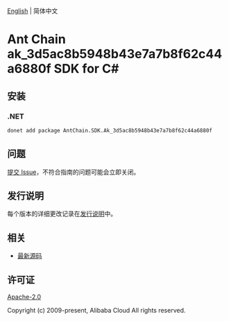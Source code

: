 [English](README.md) | 简体中文

# Ant Chain ak_3d5ac8b5948b43e7a7b8f62c44a6880f SDK for C#

## 安装

### .NET

```bash
donet add package AntChain.SDK.Ak_3d5ac8b5948b43e7a7b8f62c44a6880f
```

## 问题

[提交 Issue](https://github.com/alipay/antchain-openapi-prod-sdk/issues/new)，不符合指南的问题可能会立即关闭。

## 发行说明

每个版本的详细更改记录在[发行说明](./ChangeLog.txt)中。

## 相关

* [最新源码](https://github.com/antchain-openapi-prod-sdk)

## 许可证

[Apache-2.0](http://www.apache.org/licenses/LICENSE-2.0)

Copyright (c) 2009-present, Alibaba Cloud All rights reserved.
